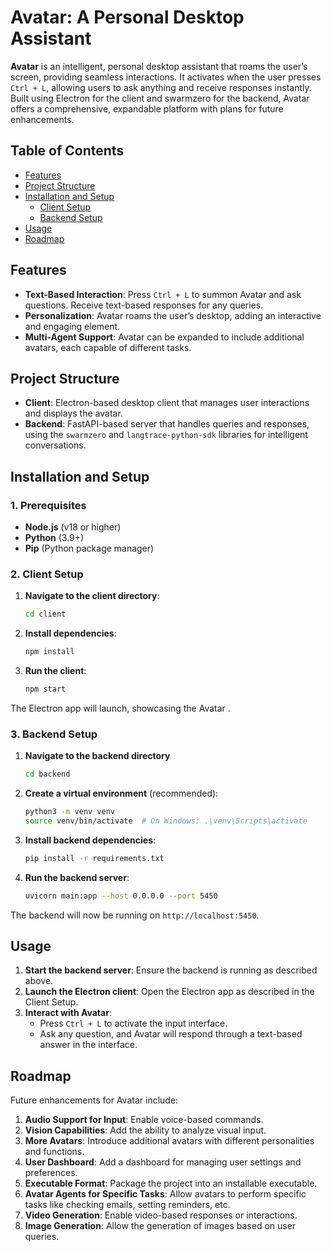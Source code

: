 

# Avatar: A Personal Desktop Assistant

**Avatar** is an intelligent, personal desktop assistant that roams the user’s screen, providing seamless interactions. It activates when the user presses `Ctrl + L`, allowing users to ask anything and receive responses instantly. Built using Electron for the client and swarmzero for the backend, Avatar offers a comprehensive, expandable platform with plans for future enhancements.

## Table of Contents
- [Features](#features)
- [Project Structure](#project-structure)
- [Installation and Setup](#installation-and-setup)
  - [Client Setup](#client-setup)
  - [Backend Setup](#backend-setup)
- [Usage](#usage)
- [Roadmap](#roadmap)

## Features

- **Text-Based Interaction**:  Press `Ctrl + L` to summon Avatar and ask questions. Receive text-based responses for any queries.
- **Personalization**: Avatar roams the user’s desktop, adding an interactive and engaging element.
- **Multi-Agent Support**: Avatar can be expanded to include additional avatars, each capable of different tasks.

## Project Structure

- **Client**: Electron-based desktop client that manages user interactions and displays the avatar.
- **Backend**: FastAPI-based server that handles queries and responses, using the `swarmzero` and `langtrace-python-sdk` libraries for intelligent conversations.

## Installation and Setup

### 1. Prerequisites

- **Node.js** (v18 or higher)
- **Python** (3.9+)
- **Pip** (Python package manager)

### 2. Client Setup

1. **Navigate to the client directory**:
   ```bash
   cd client
   ```

2. **Install dependencies**:
   ```bash
   npm install
   ```

3. **Run the client**:
   ```bash
   npm start
   ```

The Electron app will launch, showcasing the Avatar .

### 3. Backend Setup

1. **Navigate to the backend directory** 
   ```bash
   cd backend
   ```

2. **Create a virtual environment** (recommended):
   ```bash
   python3 -m venv venv
   source venv/bin/activate  # On Windows: .\venv\Scripts\activate
   ```

3. **Install backend dependencies**:
   ```bash
   pip install -r requirements.txt
   ```

4. **Run the backend server**:
   ```bash
   uvicorn main:app --host 0.0.0.0 --port 5450
   ```

The backend will now be running on `http://localhost:5450`.

## Usage

1. **Start the backend server**: Ensure the backend is running as described above.
2. **Launch the Electron client**: Open the Electron app as described in the Client Setup.
3. **Interact with Avatar**:
   - Press `Ctrl + L` to activate the input interface.
   - Ask any question, and Avatar will respond through a text-based answer in the interface.

## Roadmap

Future enhancements for Avatar include:

1. **Audio Support for Input**: Enable voice-based commands.
2. **Vision Capabilities**: Add the ability to analyze visual input.
3. **More Avatars**: Introduce additional avatars with different personalities and functions.
4. **User Dashboard**: Add a dashboard for managing user settings and preferences.
5. **Executable Format**: Package the project into an installable executable.
6. **Avatar Agents for Specific Tasks**: Allow avatars to perform specific tasks like checking emails, setting reminders, etc.
7. **Video Generation**: Enable video-based responses or interactions.
8. **Image Generation**: Allow the generation of images based on user queries.

